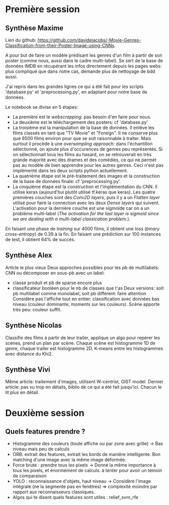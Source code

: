 # Première session
## Synthèse Maxime
Lien du github: https://github.com/davideiacobs/-Movie-Genres-Classification-from-their-Poster-Image-using-CNNs.

A pour but de faire un modèle prédisant les genres d'un film à partir de son poster (comme nous, aussi dans le cadre multi-label).
Se sert de la base de données IMDB en récupérant les infos directement depuis les pages webs: plus compliqué que dans notre cas, demande plus de nettoyage de bdd aussi.

J'ai repris dans les grandes lignes ce qui a été fait pour les scripts 'database.py' et 'preprocessing.py', en adaptant pour notre base de données.

Le notebook se divise en 5 étapes:
- La première est le *webscrapping*: pas besoin d'en faire pour nous.
- La deuxième est le téléchargement des posters: cf 'database.py'
- La troisième est la manipulation de la base de données. Il enlève les films classés en tant que "TV Movie" et "Foreign". Il ne conserve plus que 8500 films environ pour que se soit raisonnable à traiter. Mais surtout il procède à une *_oversampling approach_*: dans l'échantillon sélectionné, on ajoute plus d'occurences de genres peu représentés. Si on sélectionnait tous les films au hasard, on se retrouverait en très grande majorité avec des drames et des comédies, ce qui ne permet pas au modèle de bien apprendre pour les autres genres. Ceci n'est pas implémenté dans les deux scripts python actuellement.
- La quatrième étape est le pré-traitement des images et la construction de la base de données finale: cf 'preprocessing.py'.
- La cinquième étape est la construction et l'implémentation du CNN. Il utilise keras (aujourd'hui plutôt utilisé tf.keras que keras). Les quatre premières couches sont des *Conv2D layers*, puis il y a un *Flatten layer* utilisé pour faire la connection avec les deux *Dense layers* qui suivent. L'activation pour la dernière couche est une sigmoïde car on a un problème multi-label (*The activation for the last layer is sigmoid since we are dealing with a multi-label classication problem.*).

En faisant une phase de *training* sur 4000 films, il obtient une loss (*binary cross-entropy*) de 0.39 à la fin. En faisant une prédiction sur 100 instances de test, il obtient 64% de succès.

## Synthèse Alex
Article le plus vieux
Deux approches possibles pour les pb de multilabels: CNN ou décomposer en sous-pb avec un label:
- classe produit et pb de sparse encore plus
- classificateur booléen pour le nb de classes que t'as
Deux versions: soit pb multilabel comme monolabel, soit pb différent: faire attention
Considère pas l'affiche tout en entier: classification avec données bas niveau (couleur dominante, moments sur les couleurs). Scène apporte très peu: couleur suffit.

## Synthèse Nicolas
Classifie des films à partir de leur trailer, applique un algo pour repérer les scènes, prend un plan par scène.
Chaque scène est histogramme 1D de genre, chaque trailer est histogramme 2D. K-means entre les histogrammes avec distance du Khi2.

## Synthèse Vivi
Même article: traitement d'images, utilisent W-centrist, GIST model.
Dernier article: pas vu trop en détails, biblio de ce qui a été fait jusqu'ici. Chacun le lit plus en détail.


# Deuxième session
## Quels features prendre ?
- Histogramme des couleurs (toute affiche ou par zone avec grille) -> Bas niveau mais peu de calculs
- ORB: extrait des features, extrait les bords de manière intelligente. Bon matching d'une image avec la même image déformée.
- Force brute : prendre tous les pixels -> Donne la même importance à tous les pixels, et énormément de calculs. à tenter pour avoir un témoin de comparaison
- YOLO : reconnaissance d'objets, haut niveau -> Considère l'image intégrale (ne la segmente pas en fenêtres) => complexité moindre par rapport aux reconnaisseurs classiques.
- Algos qui te disent quels features sont utiles : relief_svm_rfe
